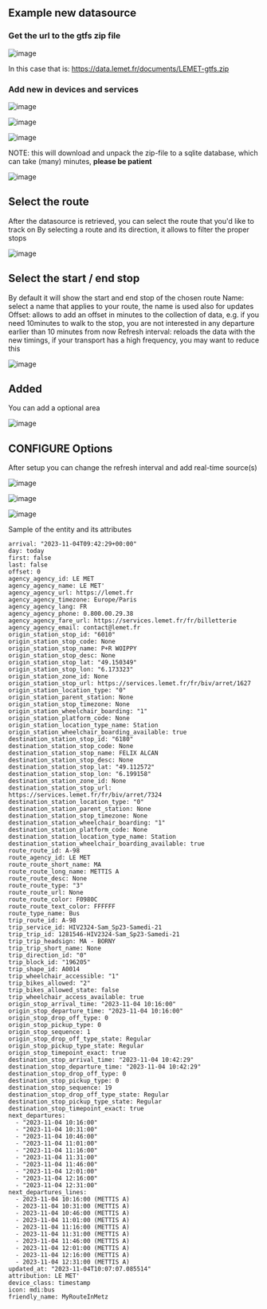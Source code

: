 ## Example new datasource

### Get the url to the gtfs zip file
![image](https://github.com/vingerha/gtfs2/assets/44190435/d5402bb0-17a5-41e8-ac95-652ecb06bb98)

In this case that is: https://data.lemet.fr/documents/LEMET-gtfs.zip

### Add new in devices and services

![image](https://github.com/vingerha/gtfs2/assets/44190435/ed7e8fbe-c3b9-4337-982f-74da5ea6e3dd)

![image](https://github.com/vingerha/gtfs2/assets/44190435/7dd77425-07f8-45d0-8d0c-d9948fca6fbb)

![image](https://github.com/vingerha/gtfs2/assets/44190435/3688925f-63cd-451a-9db1-313a028c2188)

NOTE: this will download and unpack the zip-file to a sqlite database, which can take (many) minutes, **please be patient**

![image](https://github.com/vingerha/gtfs2/assets/44190435/02ab24ed-c10d-43e5-8c3e-f221044a1a9e)

## Select the route

After the datasource is retrieved, you can select the route that you'd like to track on 
By selecting a route and its direction, it allows to filter the proper stops

![image](https://github.com/vingerha/gtfs2/assets/44190435/80d133c5-b00e-43f8-aef0-c203eba4eb6b)

## Select the start / end stop

By default it will show the start and end stop of the chosen route
Name: select a name that applies to your route, the name is used also for updates
Offset: allows to add an offset in minutes to the collection of data, e.g. if you need 10minutes to walk to the stop, you are not interested in any departure earlier than 10 minutes from now
Refresh interval: reloads the data with the new timings, if your transport has a high frequency, you may want to reduce this

![image](https://github.com/vingerha/gtfs2/assets/44190435/8007911c-f1c7-406c-9295-4d132df07ab6)

## Added

You can add a optional area

![image](https://github.com/vingerha/gtfs2/assets/44190435/f2f855f9-bc07-405d-8b0b-09b3da7e4f79)

## CONFIGURE Options 

After setup you can change the refresh interval and add real-time source(s)

![image](https://github.com/vingerha/gtfs2/assets/44190435/03135ba3-e9ff-4fe6-a23b-bb1f0a44c6ea)

![image](https://github.com/vingerha/gtfs2/assets/44190435/11de0f3c-ac1b-4b4d-8712-38764dfc5bd4)

![image](https://github.com/vingerha/gtfs2/assets/44190435/5895e947-882d-444e-9259-e56d7d5e426a)





Sample of the entity and its attributes
```
arrival: "2023-11-04T09:42:29+00:00"
day: today
first: false
last: false
offset: 0
agency_agency_id: LE MET
agency_agency_name: LE MET'
agency_agency_url: https://lemet.fr
agency_agency_timezone: Europe/Paris
agency_agency_lang: FR
agency_agency_phone: 0.800.00.29.38
agency_agency_fare_url: https://services.lemet.fr/fr/billetterie
agency_agency_email: contact@lemet.fr
origin_station_stop_id: "6010"
origin_station_stop_code: None
origin_station_stop_name: P+R WOIPPY
origin_station_stop_desc: None
origin_station_stop_lat: "49.150349"
origin_station_stop_lon: "6.173323"
origin_station_zone_id: None
origin_station_stop_url: https://services.lemet.fr/fr/biv/arret/1627
origin_station_location_type: "0"
origin_station_parent_station: None
origin_station_stop_timezone: None
origin_station_wheelchair_boarding: "1"
origin_station_platform_code: None
origin_station_location_type_name: Station
origin_station_wheelchair_boarding_available: true
destination_station_stop_id: "6180"
destination_station_stop_code: None
destination_station_stop_name: FELIX ALCAN
destination_station_stop_desc: None
destination_station_stop_lat: "49.112572"
destination_station_stop_lon: "6.199158"
destination_station_zone_id: None
destination_station_stop_url: https://services.lemet.fr/fr/biv/arret/7324
destination_station_location_type: "0"
destination_station_parent_station: None
destination_station_stop_timezone: None
destination_station_wheelchair_boarding: "1"
destination_station_platform_code: None
destination_station_location_type_name: Station
destination_station_wheelchair_boarding_available: true
route_route_id: A-98
route_agency_id: LE MET
route_route_short_name: MA
route_route_long_name: METTIS A
route_route_desc: None
route_route_type: "3"
route_route_url: None
route_route_color: F0980C
route_route_text_color: FFFFFF
route_type_name: Bus
trip_route_id: A-98
trip_service_id: HIV2324-Sam_Sp23-Samedi-21
trip_trip_id: 1281546-HIV2324-Sam_Sp23-Samedi-21
trip_trip_headsign: MA - BORNY
trip_trip_short_name: None
trip_direction_id: "0"
trip_block_id: "196205"
trip_shape_id: A0014
trip_wheelchair_accessible: "1"
trip_bikes_allowed: "2"
trip_bikes_allowed_state: false
trip_wheelchair_access_available: true
origin_stop_arrival_time: "2023-11-04 10:16:00"
origin_stop_departure_time: "2023-11-04 10:16:00"
origin_stop_drop_off_type: 0
origin_stop_pickup_type: 0
origin_stop_sequence: 1
origin_stop_drop_off_type_state: Regular
origin_stop_pickup_type_state: Regular
origin_stop_timepoint_exact: true
destination_stop_arrival_time: "2023-11-04 10:42:29"
destination_stop_departure_time: "2023-11-04 10:42:29"
destination_stop_drop_off_type: 0
destination_stop_pickup_type: 0
destination_stop_sequence: 19
destination_stop_drop_off_type_state: Regular
destination_stop_pickup_type_state: Regular
destination_stop_timepoint_exact: true
next_departures:
  - "2023-11-04 10:16:00"
  - "2023-11-04 10:31:00"
  - "2023-11-04 10:46:00"
  - "2023-11-04 11:01:00"
  - "2023-11-04 11:16:00"
  - "2023-11-04 11:31:00"
  - "2023-11-04 11:46:00"
  - "2023-11-04 12:01:00"
  - "2023-11-04 12:16:00"
  - "2023-11-04 12:31:00"
next_departures_lines:
  - 2023-11-04 10:16:00 (METTIS A)
  - 2023-11-04 10:31:00 (METTIS A)
  - 2023-11-04 10:46:00 (METTIS A)
  - 2023-11-04 11:01:00 (METTIS A)
  - 2023-11-04 11:16:00 (METTIS A)
  - 2023-11-04 11:31:00 (METTIS A)
  - 2023-11-04 11:46:00 (METTIS A)
  - 2023-11-04 12:01:00 (METTIS A)
  - 2023-11-04 12:16:00 (METTIS A)
  - 2023-11-04 12:31:00 (METTIS A)
updated_at: "2023-11-04T10:07:07.085514"
attribution: LE MET'
device_class: timestamp
icon: mdi:bus
friendly_name: MyRouteInMetz
```














